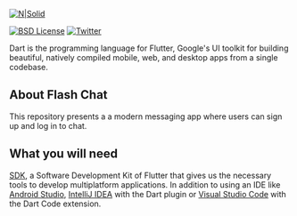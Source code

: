 [![N|Solid](https://miro.medium.com/max/2363/1*1PWxUhVJMuBIB0DLY4Seqg.png)](https://medium.com/@BrayanMamani)

[![BSD License](https://img.shields.io/badge/license-BSD-blue.svg)](https://github.com/dart-lang/stagehand/blob/master/LICENSE) [![Twitter](https://img.shields.io/twitter/follow/darteloper.svg?style=social&label=Follow)](https://twitter.com/darteloper)

Dart is the programming language for Flutter, Google's UI toolkit for building beautiful, natively compiled mobile, web, and desktop apps from a single codebase.

## About Flash Chat

This repository presents a a modern messaging app where users can sign up and log in to chat.

## What you will need

[SDK](https://dart.dev/get-dart), a Software Development Kit of Flutter that gives us the necessary tools to develop multiplatform applications. In addition to using an IDE like [Android Studio](https://developer.android.com/studio/), [IntelliJ IDEA](https://www.jetbrains.com/idea/) with the Dart plugin or  [Visual Studio Code](https://code.visualstudio.com/) with the Dart Code extension.
